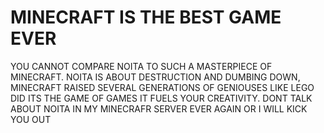 # MINECRAFT IS THE BEST GAME EVER

YOU CANNOT COMPARE NOITA TO SUCH A MASTERPIECE OF MINECRAFT. NOITA IS ABOUT DESTRUCTION AND DUMBING DOWN, MINECRAFT RAISED SEVERAL GENERATIONS OF GENIOUSES LIKE LEGO DID ITS THE GAME OF GAMES IT FUELS YOUR CREATIVITY. DONT TALK ABOUT NOITA IN MY MINECRAFR SERVER EVER AGAIN OR I WILL KICK YOU OUT

